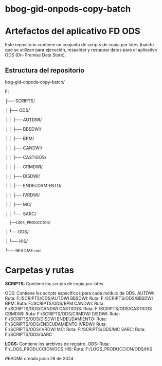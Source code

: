 # bbog-gid-onpods-copy-batch

# Artefactos del aplicativo FD ODS

Este repositorio contiene un conjunto de scripts de copia por lotes (batch) que se utilizan para ejecución, respaldar y restaurar datos para el aplicativo ODS (On-Premise Data Store).

## Estructura del repositorio

bog-gid-onpods-copy-batch/
  
  F:
  
  ├── SCRIPTS/
  
  │   ├── ODS/
  
  │   │   ├── AUTDWI/
  
  │   │   ├── BBSDWI/
  
  │   │   ├── BPM/
  
  │   │   ├── CANDWI/
  
  │   │   ├── CASTIGOS/
  
  │   │   ├── CRMDWI/
  
  │   │   ├── DISDWI/
  
  │   │   ├── ENDEUDAMIENTO/
  
  │   │   ├── IVRDWI/
  
  │   │   ├── MC/
  
  │   │   └── SARC/
      
      ├──LOGS_PRODUCCION/
  
  │  └──ODS/
  
  │     └── HIS/
  
  └── README.md

  
  # Carpetas y rutas
  
  **SCRIPTS:** Contiene los scripts de copia por lotes.
  
  ODS: Contiene los scripts específicos para cada módulo de ODS.
AUTDWI: Ruta: F:/SCRIPTS/ODS/AUTDWI
BBSDWI: Ruta: F:/SCRIPTS/ODS/BBSDWI
BPM: Ruta: F:/SCRIPTS/ODS/BPM
CANDWI: Ruta: F:/SCRIPTS/ODS/CANDWI
CASTIGOS: Ruta: F:/SCRIPTS/ODS/CASTIGOS
CRMDWI: Ruta: F:/SCRIPTS/ODS/CRMDWI
DISDWI: Ruta: F:/SCRIPTS/ODS/DISDWI
ENDEUDAMIENTO: Ruta: F:/SCRIPTS/ODS/ENDEUDAMIENTO
IVRDWI: Ruta: F:/SCRIPTS/ODS/IVRDWI
MC: Ruta: F:/SCRIPTS/ODS/MC
SARC: Ruta: F:/SCRIPTS/ODS/SARC
  
  **LOGS:** Contiene los archivos de registro.
ODS: Ruta: F:/LOGS_PRODUCCION/ODS
HIS: Ruta: F:/LOGS_PRODUCCION/ODS/HIS

 *README* creado junio 28 de 2024
